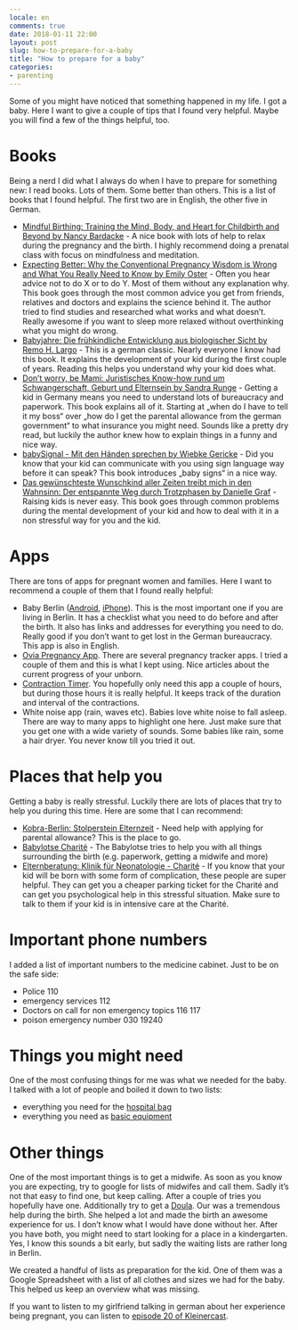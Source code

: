 ```yaml
---
locale: en
comments: true
date: 2018-01-11 22:00
layout: post
slug: how-to-prepare-for-a-baby
title: "How to prepare for a baby"
categories:
- parenting
---
```

Some of you might have noticed that something happened in my life. I got a baby.
Here I want to give a couple of tips that I found very helpful. Maybe you will find
a few of the things helpful, too.

# Books

Being a nerd I did what I always do when I have to prepare for something new: I
read books. Lots of them. Some better than others. This is a list of books that
I found helpful. The first two are in English, the other five in German.

* [Mindful Birthing: Training the Mind, Body, and Heart for Childbirth and Beyond by Nancy Bardacke](https://www.goodreads.com/book/show/13426194-mindful-birthing) -
  A nice book with lots of help to relax during the pregnancy and the birth.
  I highly recommend doing a prenatal class with focus on mindfulness and
  meditation.
* [Expecting Better: Why the Conventional Pregnancy Wisdom is Wrong and What You Really Need to Know by Emily Oster](https://www.goodreads.com/book/show/19566320-expecting-better) -
  Often you hear advice not to do X or to do Y. Most of them without any
  explanation why. This book goes through the most common advice you get from
  friends, relatives and doctors and explains the science behind it. The author
  tried to find studies and researched what works and what doesn’t. Really
  awesome if you want to sleep more relaxed without overthinking what you might
  do wrong.
* [Babyjahre: Die frühkindliche Entwicklung aus biologischer Sicht by Remo H. Largo](https://www.goodreads.com/book/show/859451.Babyjahre) -
  This is a german classic. Nearly everyone I know had this book. It explains
  the development of your kid during the first couple of years. Reading this
  helps you understand why your kid does what.
* [Don’t worry, be Mami: Juristisches Know-how rund um Schwangerschaft, Geburt und Elternsein by Sandra Runge](https://www.goodreads.com/book/show/34503407-don-t-worry-be-mami) -
  Getting a kid in Germany means you need to understand lots of bureaucracy and
  paperwork. This book explains all of it. Starting at „when do I have to tell
  it my boss“ over „how do I get the parental allowance  from the german
  government“ to what insurance you might need. Sounds like a pretty dry read,
  but luckily the author knew how to explain things in a funny and nice way.
* [babySignal - Mit den Händen sprechen by Wiebke Gericke](https://www.goodreads.com/book/show/25328991-babysignal---mit-den-h-nden-sprechen) -
  Did you know that your kid can communicate with you using sign language way
  before it can speak? This book introduces „baby signs“ in a nice way.
* [Das gewünschteste Wunschkind aller Zeiten treibt mich in den Wahnsinn: Der entspannte Weg durch Trotzphasen by Danielle Graf](https://www.goodreads.com/book/show/32316478-das-gew-nschteste-wunschkind-aller-zeiten-treibt-mich-in-den-wahnsinn) -
  Raising kids is never easy. This book goes through common problems during the
  mental development of your kid and how to deal with it in a non stressful way
  for you and the kid.

# Apps

There are tons of apps for pregnant women and families. Here I want to
recommend a couple of them that I found really helpful:

* Baby Berlin
  ([Android](https://play.google.com/store/apps/details?id=de.gesundheitbb.clbirth),
  [iPhone](https://itunes.apple.com/de/app/baby-berlin-app/id976204677?l=en&mt=8)).
  This is the most important one if you are living in Berlin. It has a checklist
  what you need to do before and after the birth. It also has links and addresses
  for everything you need to do. Really good if you don’t want to get lost in the
  German bureaucracy. This app is also in English.
* [Ovia Pregnancy App](https://www.ovuline.com/#ovia-pregnancy-app). There are
  several pregnancy tracker apps. I tried a couple of them and this is what I
  kept using. Nice articles about the current progress of your unborn.
* [Contraction Timer](https://itunes.apple.com/de/app/labor-contraction-timer-birth/id1204868842?l=en&mt=8).
  You hopefully only need this app a couple of hours, but during those hours it
  is really helpful. It keeps track of the duration and interval of the
  contractions.
* White noise app (rain, waves etc). Babies love white noise to fall asleep.
  There are way to many apps to highlight one here. Just make sure that you get
  one with a wide variety of sounds. Some babies like rain, some a hair dryer.
  You never know till you tried it out.

# Places that help you

Getting a baby is really stressful. Luckily there are lots of places that try
to help you during this time. Here are some that I can recommend:

* [Kobra-Berlin: Stolperstein Elternzeit](https://www.kobra-berlin.de/beratung-und-coaching/stolperstein-elternzeit.html) -
  Need help with applying for parental allowance? This is the place to go.
* [Babylotse Charité](https://babylotse.charite.de/angebote/) -
  The Babylotse tries to help you with all things surrounding the birth (e.g.
  paperwork, getting a midwife and more)
* [Elternberatung: Klinik für Neonatologie - Charité](https://neonatologie.charite.de/fuer_eltern/elternberatung/) -
  If you know that your kid will be born with some form of complication, these
  people are super helpful. They can get you a cheaper parking ticket for the
  Charité and can get you psychological help in this stressful situation. Make
  sure to talk to them if your kid is in intensive care at the Charité.

# Important phone numbers

I added a list of important numbers to the medicine cabinet. Just to be on the
safe side:

* Police 110
* emergency services 112
* Doctors on call for non emergency topics 116 117
* poison emergency number 030 19240

# Things you might need

One of the most confusing things for me was what we needed for the baby. I talked
with a lot of people and boiled it down to two lists:

* everything you need for the [hospital bag](https://github.com/bitboxer/parenting/blob/master/hospital_bag.md) 
* everything you need as [basic equipment](https://github.com/bitboxer/parenting/blob/master/basic_equipment.md)

# Other things

One of the most important things is to get a midwife. As soon as you know you
are expecting, try to google for lists of midwifes and call them. Sadly it’s
not that easy to find one, but keep calling. After a couple of tries you
hopefully have one.  Additionally try to get a
[Doula](https://en.wikipedia.org/wiki/Doula). Our was a tremendous help during
the birth. She helped a lot and made the birth an awesome experience for us. I
don’t know what I would have done without her. After you have both, you might
need to start looking for a place in a kindergarten. Yes, I know this sounds a
bit early, but sadly the waiting lists are rather long in Berlin.

We created a handful of lists as preparation for the kid. One of them was a
Google Spreadsheet with a list of all clothes and sizes we had for the baby.
This helped us keep an overview what was missing.

If you want to listen to my girlfriend talking in german about her experience
being pregnant, you can listen to [episode 20 of
Kleinercast](http://kleinerdrei.org/2017/10/kleinercast-20-sex-drugs-und-weite-roecke-mythos-schwangerschaftsfreuden/).

